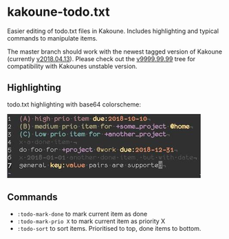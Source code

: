 # kakoune-todo.txt

Easier editing of todo.txt files in Kakoune. Includes highlighting and typical commands to manipulate items.

The master branch should work with the newest tagged version of Kakoune (currently [v2018.04.13](https://github.com/mawww/kakoune/tree/v2018.04.13)). Please check out the [v9999.99.99](https://github.com/nkoehring/kakoune-todo.txt/tree/v9999.99.99) tree for compatibility with Kakounes unstable version.

## Highlighting

todo.txt highlighting with base64 colorscheme:

![todo.txt highlighting with base64 colorscheme](kak_todotxt.jpg)

## Commands

 * `:todo-mark-done` to mark current item as done
 * `:todo-mark-prio X` to mark current item as priority X
 * `:todo-sort` to sort items. Prioritised to top, done items to bottom.
